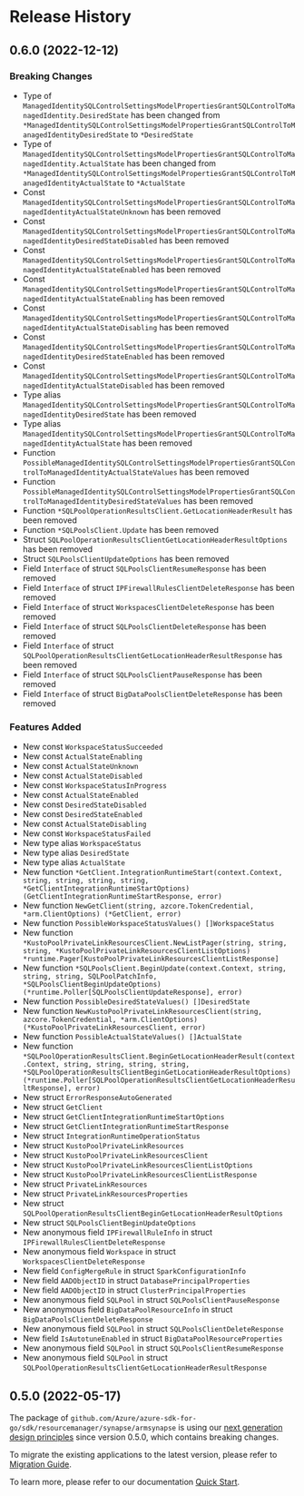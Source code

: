 # Release History

## 0.6.0 (2022-12-12)
### Breaking Changes

- Type of `ManagedIdentitySQLControlSettingsModelPropertiesGrantSQLControlToManagedIdentity.DesiredState` has been changed from `*ManagedIdentitySQLControlSettingsModelPropertiesGrantSQLControlToManagedIdentityDesiredState` to `*DesiredState`
- Type of `ManagedIdentitySQLControlSettingsModelPropertiesGrantSQLControlToManagedIdentity.ActualState` has been changed from `*ManagedIdentitySQLControlSettingsModelPropertiesGrantSQLControlToManagedIdentityActualState` to `*ActualState`
- Const `ManagedIdentitySQLControlSettingsModelPropertiesGrantSQLControlToManagedIdentityActualStateUnknown` has been removed
- Const `ManagedIdentitySQLControlSettingsModelPropertiesGrantSQLControlToManagedIdentityDesiredStateDisabled` has been removed
- Const `ManagedIdentitySQLControlSettingsModelPropertiesGrantSQLControlToManagedIdentityActualStateEnabled` has been removed
- Const `ManagedIdentitySQLControlSettingsModelPropertiesGrantSQLControlToManagedIdentityActualStateEnabling` has been removed
- Const `ManagedIdentitySQLControlSettingsModelPropertiesGrantSQLControlToManagedIdentityActualStateDisabling` has been removed
- Const `ManagedIdentitySQLControlSettingsModelPropertiesGrantSQLControlToManagedIdentityDesiredStateEnabled` has been removed
- Const `ManagedIdentitySQLControlSettingsModelPropertiesGrantSQLControlToManagedIdentityActualStateDisabled` has been removed
- Type alias `ManagedIdentitySQLControlSettingsModelPropertiesGrantSQLControlToManagedIdentityDesiredState` has been removed
- Type alias `ManagedIdentitySQLControlSettingsModelPropertiesGrantSQLControlToManagedIdentityActualState` has been removed
- Function `PossibleManagedIdentitySQLControlSettingsModelPropertiesGrantSQLControlToManagedIdentityActualStateValues` has been removed
- Function `PossibleManagedIdentitySQLControlSettingsModelPropertiesGrantSQLControlToManagedIdentityDesiredStateValues` has been removed
- Function `*SQLPoolOperationResultsClient.GetLocationHeaderResult` has been removed
- Function `*SQLPoolsClient.Update` has been removed
- Struct `SQLPoolOperationResultsClientGetLocationHeaderResultOptions` has been removed
- Struct `SQLPoolsClientUpdateOptions` has been removed
- Field `Interface` of struct `SQLPoolsClientResumeResponse` has been removed
- Field `Interface` of struct `IPFirewallRulesClientDeleteResponse` has been removed
- Field `Interface` of struct `WorkspacesClientDeleteResponse` has been removed
- Field `Interface` of struct `SQLPoolsClientDeleteResponse` has been removed
- Field `Interface` of struct `SQLPoolOperationResultsClientGetLocationHeaderResultResponse` has been removed
- Field `Interface` of struct `SQLPoolsClientPauseResponse` has been removed
- Field `Interface` of struct `BigDataPoolsClientDeleteResponse` has been removed

### Features Added

- New const `WorkspaceStatusSucceeded`
- New const `ActualStateEnabling`
- New const `ActualStateUnknown`
- New const `ActualStateDisabled`
- New const `WorkspaceStatusInProgress`
- New const `ActualStateEnabled`
- New const `DesiredStateDisabled`
- New const `DesiredStateEnabled`
- New const `ActualStateDisabling`
- New const `WorkspaceStatusFailed`
- New type alias `WorkspaceStatus`
- New type alias `DesiredState`
- New type alias `ActualState`
- New function `*GetClient.IntegrationRuntimeStart(context.Context, string, string, string, string, *GetClientIntegrationRuntimeStartOptions) (GetClientIntegrationRuntimeStartResponse, error)`
- New function `NewGetClient(string, azcore.TokenCredential, *arm.ClientOptions) (*GetClient, error)`
- New function `PossibleWorkspaceStatusValues() []WorkspaceStatus`
- New function `*KustoPoolPrivateLinkResourcesClient.NewListPager(string, string, string, *KustoPoolPrivateLinkResourcesClientListOptions) *runtime.Pager[KustoPoolPrivateLinkResourcesClientListResponse]`
- New function `*SQLPoolsClient.BeginUpdate(context.Context, string, string, string, SQLPoolPatchInfo, *SQLPoolsClientBeginUpdateOptions) (*runtime.Poller[SQLPoolsClientUpdateResponse], error)`
- New function `PossibleDesiredStateValues() []DesiredState`
- New function `NewKustoPoolPrivateLinkResourcesClient(string, azcore.TokenCredential, *arm.ClientOptions) (*KustoPoolPrivateLinkResourcesClient, error)`
- New function `PossibleActualStateValues() []ActualState`
- New function `*SQLPoolOperationResultsClient.BeginGetLocationHeaderResult(context.Context, string, string, string, string, *SQLPoolOperationResultsClientBeginGetLocationHeaderResultOptions) (*runtime.Poller[SQLPoolOperationResultsClientGetLocationHeaderResultResponse], error)`
- New struct `ErrorResponseAutoGenerated`
- New struct `GetClient`
- New struct `GetClientIntegrationRuntimeStartOptions`
- New struct `GetClientIntegrationRuntimeStartResponse`
- New struct `IntegrationRuntimeOperationStatus`
- New struct `KustoPoolPrivateLinkResources`
- New struct `KustoPoolPrivateLinkResourcesClient`
- New struct `KustoPoolPrivateLinkResourcesClientListOptions`
- New struct `KustoPoolPrivateLinkResourcesClientListResponse`
- New struct `PrivateLinkResources`
- New struct `PrivateLinkResourcesProperties`
- New struct `SQLPoolOperationResultsClientBeginGetLocationHeaderResultOptions`
- New struct `SQLPoolsClientBeginUpdateOptions`
- New anonymous field `IPFirewallRuleInfo` in struct `IPFirewallRulesClientDeleteResponse`
- New anonymous field `Workspace` in struct `WorkspacesClientDeleteResponse`
- New field `ConfigMergeRule` in struct `SparkConfigurationInfo`
- New field `AADObjectID` in struct `DatabasePrincipalProperties`
- New field `AADObjectID` in struct `ClusterPrincipalProperties`
- New anonymous field `SQLPool` in struct `SQLPoolsClientPauseResponse`
- New anonymous field `BigDataPoolResourceInfo` in struct `BigDataPoolsClientDeleteResponse`
- New anonymous field `SQLPool` in struct `SQLPoolsClientDeleteResponse`
- New field `IsAutotuneEnabled` in struct `BigDataPoolResourceProperties`
- New anonymous field `SQLPool` in struct `SQLPoolsClientResumeResponse`
- New anonymous field `SQLPool` in struct `SQLPoolOperationResultsClientGetLocationHeaderResultResponse`


## 0.5.0 (2022-05-17)

The package of `github.com/Azure/azure-sdk-for-go/sdk/resourcemanager/synapse/armsynapse` is using our [next generation design principles](https://azure.github.io/azure-sdk/general_introduction.html) since version 0.5.0, which contains breaking changes.

To migrate the existing applications to the latest version, please refer to [Migration Guide](https://aka.ms/azsdk/go/mgmt/migration).

To learn more, please refer to our documentation [Quick Start](https://aka.ms/azsdk/go/mgmt).